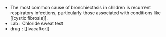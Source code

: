 - The most common cause of bronchiectasis in children is recurrent respiratory infections, particularly those associated with conditions like [[cystic fibrosis]].
- Lab : Chloride sweat test
- drug : [[Ivacaftor]]
